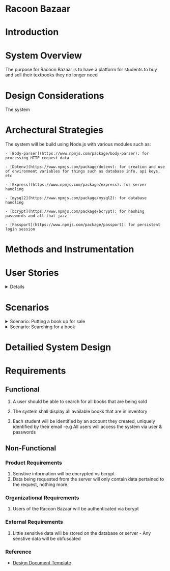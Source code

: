 # Racoon Bazaar

# Introduction


# System Overview
The purpose for Racoon Bazaar is to have a platform for students to buy and sell their textbooks they no longer need

# Design Considerations
The system 


# Archectural Strategies
The system will be build using Node.js with various modules such as:
    
    - [Body-parser](https://www.npmjs.com/package/body-parser): for processing HTTP request data
    
    - [Dotenv](https://www.npmjs.com/package/dotenv): for creation and use of environment variables for things such as database info, api keys, etc
    
    - [Express](https://www.npmjs.com/package/express): for server handling
    
    - [mysql2](https://www.npmjs.com/package/mysql2): for database handling

    - [bcrypt](https://www.npmjs.com/package/bcrypt): for hashing passwords and all that jazz

    - [Passport](https://www.npmjs.com/package/passport): for persistent login session

# Methods and Instrumentation

# User Stories
<details>




I as a student, want to have a service where I can buy and sell books, so I don't have to advertise it myself

I as a student, want to find the cheapest books for my courses, so I can buy them and save money

I as a student, want to find another student who can buy my textbooks, so I can make some money back.

I as a student, want to see how much textbooks cost for certain courses, so I can determine how expensive my education could get

I as a student, want to put a buy order for a book that is sold out, so I can be notified when the book I want is for sale


</details>



# Scenarios
<details>

<summary>Scenario: Putting a book up for sale</summary>
##### Initial Assumption
- A user has a book or a collection of books that they want to put up for sale to the Bazaar service. These books are identified by book title and author. They have been successfully authenticated on to Racoon Bazaar. 

##### Normal
- The user chooses to put up a sell order. They are prompted to enter the book name, author, the condition of the book, the major that is related to the book, and the price they are looking for.

- On completion, system will send a confirmation to the user stating that the order has been placed.

##### What Can Go Wrong
- User can put in an duplicate order that they already have put in. The system will inform the user that they already have an order for the same item and will notify them to edit it.

- User can put in malicious/unintended input. The server will notify the user that the input is not valid and the server will refuse to send the input to the database. 

##### System State on Completion
- User is logged in. The order will be sent to the database and the server will display the updated table.
</details>

<details>
<summary>Scenario: Searching for a book </summary>
##### Initial Assumption
- A user is looking for a book related to their major. Each book can be related to a major. They are already authenticated. 


##### Normal
- The user chooses to search for a book based of the major. They are prompted to look for a book via major. The input is then sent off to the server.

##### What Can Go Wrong
- The user inputs a major that isn't in the database. It would return.

- 

##### System State on Completion
- 


</details>



# Detailied System Design





# Requirements

## Functional 
 1. A user should be able to search for all books that are being sold
 2. The system shall display all available books that are in inventory
 
 3. Each student will be identified by an account they created, uniquely identified by their email
 -e.g All users will access the system via user & passwords


## Non-Functional
### Product Requirements
 1. Senstive information will be encrypted vs bcrypt
 2. Data being requested from the server will only contain data pertained to the request, nothing more.

### Organizational Requirements
 1. Users of the Racoon Bazaar will be authenticated via bcrypt


 ### External Requirements
  1. Little sensitive data will be stored on the database or server
    - Any senstive data will be obfuscated



### Reference
- [Design Document Template](https://bit.ai/templates/software-design-document-template#:~:text=System%20Overview%3A%20Provide%20a%20general,functionality%20of%20the%20software%20system.&text=Assumptions%20and%20Dependencies%3A%20Describe%20any,the%20design%20of%20the%20software.)